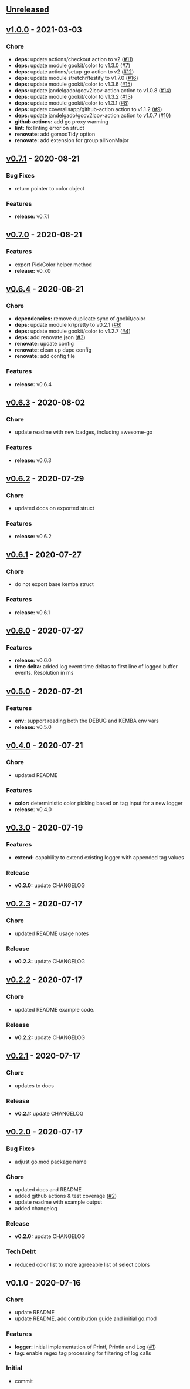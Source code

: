 <a name="unreleased"></a>
## [Unreleased]


<a name="v1.0.0"></a>
## [v1.0.0] - 2021-03-03
### Chore
- **deps:** update actions/checkout action to v2 ([#11](https://github.com/clok/kemba/issues/11))
- **deps:** update module gookit/color to v1.3.0 ([#7](https://github.com/clok/kemba/issues/7))
- **deps:** update actions/setup-go action to v2 ([#12](https://github.com/clok/kemba/issues/12))
- **deps:** update module stretchr/testify to v1.7.0 ([#16](https://github.com/clok/kemba/issues/16))
- **deps:** update module gookit/color to v1.3.6 ([#15](https://github.com/clok/kemba/issues/15))
- **deps:** update jandelgado/gcov2lcov-action action to v1.0.8 ([#14](https://github.com/clok/kemba/issues/14))
- **deps:** update module gookit/color to v1.3.2 ([#13](https://github.com/clok/kemba/issues/13))
- **deps:** update module gookit/color to v1.3.1 ([#8](https://github.com/clok/kemba/issues/8))
- **deps:** update coverallsapp/github-action action to v1.1.2 ([#9](https://github.com/clok/kemba/issues/9))
- **deps:** update jandelgado/gcov2lcov-action action to v1.0.7 ([#10](https://github.com/clok/kemba/issues/10))
- **github actions:** add go proxy warming
- **lint:** fix linting error on struct
- **renovate:** add gomodTidy option
- **renovate:** add extension for group:allNonMajor


<a name="v0.7.1"></a>
## [v0.7.1] - 2020-08-21
### Bug Fixes
- return pointer to color object

### Features
- **release:** v0.7.1


<a name="v0.7.0"></a>
## [v0.7.0] - 2020-08-21
### Features
- export PickColor helper method
- **release:** v0.7.0


<a name="v0.6.4"></a>
## [v0.6.4] - 2020-08-21
### Chore
- **dependencies:** remove duplicate sync of gookit/color
- **deps:** update module kr/pretty to v0.2.1 ([#6](https://github.com/clok/kemba/issues/6))
- **deps:** update module gookit/color to v1.2.7 ([#4](https://github.com/clok/kemba/issues/4))
- **deps:** add renovate.json ([#3](https://github.com/clok/kemba/issues/3))
- **renovate:** update config
- **renovate:** clean up dupe config
- **renovate:** add config file

### Features
- **release:** v0.6.4


<a name="v0.6.3"></a>
## [v0.6.3] - 2020-08-02
### Chore
- update readme with new badges, including awesome-go

### Features
- **release:** v0.6.3


<a name="v0.6.2"></a>
## [v0.6.2] - 2020-07-29
### Chore
- updated docs on exported struct

### Features
- **release:** v0.6.2


<a name="v0.6.1"></a>
## [v0.6.1] - 2020-07-27
### Chore
- do not export base kemba struct

### Features
- **release:** v0.6.1


<a name="v0.6.0"></a>
## [v0.6.0] - 2020-07-27
### Features
- **release:** v0.6.0
- **time delta:** added log event time deltas to first line of logged buffer events. Resolution in ms


<a name="v0.5.0"></a>
## [v0.5.0] - 2020-07-21
### Features
- **env:** support reading both the DEBUG and KEMBA env vars
- **release:** v0.5.0


<a name="v0.4.0"></a>
## [v0.4.0] - 2020-07-21
### Chore
- updated README

### Features
- **color:** deterministic color picking based on tag input for a new logger
- **release:** v0.4.0


<a name="v0.3.0"></a>
## [v0.3.0] - 2020-07-19
### Features
- **extend:** capability to extend existing logger with appended tag values

### Release
- **v0.3.0:** update CHANGELOG


<a name="v0.2.3"></a>
## [v0.2.3] - 2020-07-17
### Chore
- updated README usage notes

### Release
- **v0.2.3:** update CHANGELOG


<a name="v0.2.2"></a>
## [v0.2.2] - 2020-07-17
### Chore
- updated README example code.

### Release
- **v0.2.2:** update CHANGELOG


<a name="v0.2.1"></a>
## [v0.2.1] - 2020-07-17
### Chore
- updates to docs

### Release
- **v0.2.1:** update CHANGELOG


<a name="v0.2.0"></a>
## [v0.2.0] - 2020-07-17
### Bug Fixes
- adjust go.mod package name

### Chore
- updated docs and README
- added github actions & test coverage ([#2](https://github.com/clok/kemba/issues/2))
- update readme with example output
- added changelog

### Release
- **v0.2.0:** update CHANGELOG

### Tech Debt
- reduced color list to more agreeable list of select colors


<a name="v0.1.0"></a>
## v0.1.0 - 2020-07-16
### Chore
- update README
- update README, add contribution guide and initial go.mod

### Features
- **logger:** initial implementation of Printf, Println and Log ([#1](https://github.com/clok/kemba/issues/1))
- **tag:** enable regex tag processing for filtering of log calls

### Initial
- commit


[Unreleased]: https://github.com/clok/kemba/compare/v1.0.0...HEAD
[v1.0.0]: https://github.com/clok/kemba/compare/v0.7.1...v1.0.0
[v0.7.1]: https://github.com/clok/kemba/compare/v0.7.0...v0.7.1
[v0.7.0]: https://github.com/clok/kemba/compare/v0.6.4...v0.7.0
[v0.6.4]: https://github.com/clok/kemba/compare/v0.6.3...v0.6.4
[v0.6.3]: https://github.com/clok/kemba/compare/v0.6.2...v0.6.3
[v0.6.2]: https://github.com/clok/kemba/compare/v0.6.1...v0.6.2
[v0.6.1]: https://github.com/clok/kemba/compare/v0.6.0...v0.6.1
[v0.6.0]: https://github.com/clok/kemba/compare/v0.5.0...v0.6.0
[v0.5.0]: https://github.com/clok/kemba/compare/v0.4.0...v0.5.0
[v0.4.0]: https://github.com/clok/kemba/compare/v0.3.0...v0.4.0
[v0.3.0]: https://github.com/clok/kemba/compare/v0.2.3...v0.3.0
[v0.2.3]: https://github.com/clok/kemba/compare/v0.2.2...v0.2.3
[v0.2.2]: https://github.com/clok/kemba/compare/v0.2.1...v0.2.2
[v0.2.1]: https://github.com/clok/kemba/compare/v0.2.0...v0.2.1
[v0.2.0]: https://github.com/clok/kemba/compare/v0.1.0...v0.2.0
